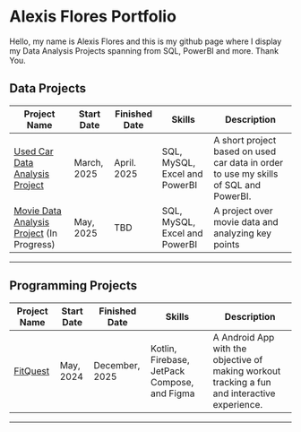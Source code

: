 # Alexis Flores Portfolio

Hello, my name is Alexis Flores and this is my github page where I display my Data Analysis Projects spanning from SQL, PowerBI and more. Thank You.

## Data Projects

| Project Name | Start Date | Finished Date | Skills | Description |
|---|---|---|---|---|
|[Used Car Data Analysis Project](https://github.com/alexflo104/Used-Car-Data-Analysis) | March, 2025 | April. 2025| SQL, MySQL, Excel and PowerBI| A short project based on used car data in order to use my skills of SQL and PowerBI.|
|[Movie Data Analysis Project](https://github.com/alexflo104/Movie-Data-Analysis) (In Progress) | May, 2025 | TBD | SQL, MySQL, Excel and PowerBI| A project over movie data and analyzing key points |

***

## Programming Projects

| Project Name | Start Date | Finished Date | Skills | Description |
|---|---|---|---|---|
|[FitQuest](https://github.com/juan-estrad/FitQuest) | May, 2024 | December, 2025 | Kotlin, Firebase, JetPack Compose, and Figma | A Android App with the objective of making workout tracking a fun and interactive experience. |

***
